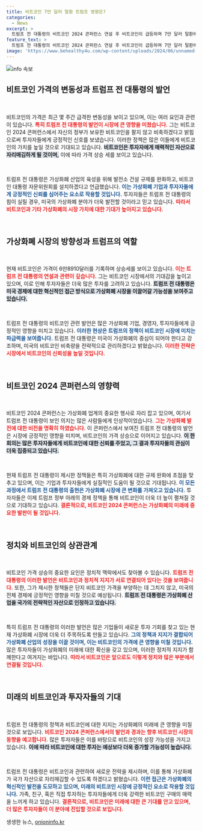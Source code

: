 ```yaml
---
title: 비트코인 7만 달러 탈환 트럼프 영향은?
categories:
  - News
excerpt: >
  트럼프 전 대통령의 비트코인 2024 콘퍼런스 연설 후 비트코인이 급등하며 7만 달러 탈환에 가까워졌다. 그는 당선 시 비트코인을 국가 자산으로 삼고, 이를 통해 미국을 가상화폐 슈퍼파워로 만들겠다고 강조했다. 투자자들의 기대감이 높아지며 시장이 술렁이고 있다.
feature_text: >
  트럼프 전 대통령의 비트코인 2024 콘퍼런스 연설 후 비트코인이 급등하며 7만 달러 탈환에 가까워졌다. 그는 당선 시 비트코인을 국가 자산으로 삼고, 이를 통해 미국을 가상화폐 슈퍼파워로 만들겠다고 강조했다. 투자자들의 기대감이 높아지며 시장이 술렁이고 있다.
image: 'https://www.behealthy4u.com/wp-content/uploads/2024/06/unnamed-file.png'
---
```


<p><img src="https://www.behealthy4u.com/wp-content/uploads/2024/06/unnamed-file.png" alt="info 속보" /></p>

<h2 data-ke-size="size26">비트코인 가격의 변동성과 트럼프 전 대통령의 발언</h2>

<p data-ke-size="size16">&nbsp;</p>

<p>비트코인의 가격은 최근 몇 주간 급격한 변동성을 보이고 있으며, 이는 여러 요인과 관련이 있습니다. <b><span style="color: #ee2323;">특히 트럼프 전 대통령의 발언이 시장에 큰 영향을 미쳤습니다.</span></b> 그는 비트코인 2024 콘퍼런스에서 자신의 정부가 보유한 비트코인을 팔지 않고 비축하겠다고 밝힘으로써 투자자들에게 긍정적인 신호를 보냈습니다. 이러한 정책은 많은 이들에게 비트코인의 가치를 높일 것으로 기대되고 있습니다. <b><span style="background-color: #21538527;">비트코인은 투자자에게 매력적인 자산으로 자리매김하게 될 것이며,</span></b> 이에 따라 가격 상승 세를 보이고 있습니다.</p>

<p data-ke-size="size16">&nbsp;</p>

<p>트럼프 전 대통령은 가상화폐 산업의 육성을 위해 발전소 건설 규제를 완화하고, 비트코인 대통령 자문위원회를 설치하겠다고 언급했습니다. <b><span style="color: #1a5490;">이는 가상화폐 기업과 투자자들에게 긍정적인 신뢰를 심어주는 요소로 작용할 것입니다.</span></b> 투자자들은 트럼프 전 대통령의 힘이 실릴 경우, 미국의 가상화폐 분야가 더욱 발전할 것이라고 믿고 있습니다. <b><span style="color: #ee2323;">따라서 비트코인과 기타 가상화폐의 시장 가치에 대한 기대가 높아지고 있습니다.</span></b></p>

<p data-ke-size="size16">&nbsp;</p>

<h2 data-ke-size="size26">가상화폐 시장의 방향성과 트럼프의 역할</h2>

<p data-ke-size="size16">&nbsp;</p>

<p>현재 비트코인은 가격이 6만8910달러를 기록하며 상승세를 보이고 있습니다. <b><span style="color: #ee2323;">이는 트럼프 전 대통령의 연설과 관련이 깊습니다.</span></b> 그는 비트코인 시장에서의 기대감을 높이고 있으며, 이로 인해 투자자들은 더욱 많은 투자를 고려하고 있습니다. <b><span style="background-color: #21538527;">트럼프 전 대통령은 미국 경제에 대한 혁신적인 접근 방식으로 가상화폐 시장을 이끌어갈 가능성을 보여주고 있습니다.</span></b></p>

<p data-ke-size="size16">&nbsp;</p>

<p>트럼프 전 대통령의 비트코인 관련 발언은 많은 가상화폐 기업, 경영자, 투자자들에게 긍정적인 영향을 미치고 있습니다. <b><span style="color: #1a5490;">이러한 현상은 트럼프의 정책이 비트코인 시장에 미치는 파급력을 보여줍니다.</span></b> 트럼프 전 대통령은 미국이 가상화폐의 중심이 되어야 한다고 강조하며, 미국의 비트코인 비축량을 전략적으로 관리하겠다고 밝혔습니다. <b><span style="color: #ee2323;">이러한 전략은 시장에서 비트코인의 신뢰성을 높일 것입니다.</span></b></p>

<p data-ke-size="size16">&nbsp;</p>

<h2 data-ke-size="size26">비트코인 2024 콘퍼런스의 영향력</h2>

<p data-ke-size="size16">&nbsp;</p>

<p>비트코인 2024 콘퍼런스는 가상화폐 업계의 중요한 행사로 자리 잡고 있으며, 여기서 트럼프 전 대통령이 보인 의지는 많은 사람들에게 인상적이었습니다. <b><span style="color: #ee2323;">그는 가상화폐 발전에 대한 비전을 명확히 하였습니다.</span></b> 이 콘퍼런스에서 보여진 트럼프 전 대통령의 발언은 시장에 긍정적인 영향을 미치며, 비트코인의 가격 상승으로 이어지고 있습니다. <b><span style="background-color: #21538527;">이 한 회의는 많은 투자자들에게 비트코인에 대한 신뢰를 주었고, 그 결과 투자자들의 관심이 더욱 집중되고 있습니다.</span></b></p>

<p data-ke-size="size16">&nbsp;</p>

<p>현재 트럼프 전 대통령이 제시한 정책들은 특히 가상화폐에 대한 규제 완화에 초점을 맞추고 있으며, 이는 기업과 투자자들에게 실질적인 도움이 될 것으로 기대됩니다. <b><span style="color: #1a5490;">이 모든 과정에서 트럼프 전 대통령의 출현은 가상화폐 시장에 큰 변화를 가져오고 있습니다.</span></b> 투자자들은 이제 트럼프 정부 아래의 경제 정책을 통해 비트코인이 더욱 더 높이 펼쳐질 것으로 기대하고 있습니다. <b><span style="color: #ee2323;">결론적으로, 비트코인 2024 콘퍼런스는 가상화폐의 미래에 중요한 발판이 될 것입니다.</span></b></p>

<p data-ke-size="size16">&nbsp;</p>

<h2 data-ke-size="size26">정치와 비트코인의 상관관계</h2>

<p data-ke-size="size16">&nbsp;</p>

<p>비트코인 가격 상승의 중요한 요인은 정치적 맥락에서도 찾아볼 수 있습니다. <b><span style="color: #ee2323;">트럼프 전 대통령의 이러한 발언은 비트코인과 정치적 지지가 서로 연결되어 있다는 것을 보여줍니다.</span></b> 또한, 그가 제시한 정책들은 단지 비트코인 가격을 부양하는 데 그치지 않고, 미국의 전체 경제에 긍정적인 영향을 미칠 것으로 예상됩니다. <b><span style="background-color: #21538527;">트럼프 전 대통령은 가상화폐 산업을 국가의 전략적인 자산으로 인정하고 있습니다.</span></b></p>

<p data-ke-size="size16">&nbsp;</p>

<p>특히 트럼프 전 대통령의 이러한 발언은 많은 기업들이 새로운 투자 기회를 찾고 있는 현재 가상화폐 시장에 더욱 더 주목하도록 만들고 있습니다. <b><span style="color: #1a5490;">그의 정책과 지지가 결합되어 가상화폐 산업의 성장을 이끌 것이며, 이는 비트코인의 가격에 큰 영향을 미칠 것입니다.</span></b> 많은 투자자들이 가상화폐의 미래에 대한 확신을 갖고 있으며, 이러한 정치적 지지가 함께한다고 여겨지는 바입니다. <b><span style="color: #ee2323;">따라서 비트코인은 앞으로도 이렇게 정치와 많은 부분에서 연결될 것입니다.</span></b></p>

<p data-ke-size="size16">&nbsp;</p>

<h2 data-ke-size="size26">미래의 비트코인과 투자자들의 기대</h2>

<p data-ke-size="size16">&nbsp;</p>

<p>트럼프 전 대통령의 정책과 비트코인에 대한 지지는 가상화폐의 미래에 큰 영향을 미칠 것으로 보입니다. <b><span style="color: #ee2323;">비트코인 2024 콘퍼런스에서의 발언과 경과는 향후 비트코인 시장의 동향을 예고합니다.</span></b> 많은 투자자들은 이를 바탕으로 비트코인의 성장 가능성을 가지고 있습니다. <b><span style="background-color: #21538527;">이에 따라 비트코인에 대한 투자는 예상보다 더욱 증가할 가능성이 높습니다.</span></b></p>

<p data-ke-size="size16">&nbsp;</p>

<p>트럼프 전 대통령은 비트코인과 관련하여 새로운 전략을 제시하며, 이를 통해 가상화폐가 국가 자산으로 자리매김할 수 있도록 하겠다고 밝혔습니다. <b><span style="color: #1a5490;">이런 접근은 가상화폐의 혁신적인 발전을 도모하고 있으며, 미래의 비트코인 시장에 긍정적인 요소로 작용할 것입니다.</span></b> 가족, 친구, 혹은 직접 투자하는 투자자들에게 더욱 강력한 비트코인 구매의 매력을 느끼게 하고 있습니다. <b><span style="color: #ee2323;">결론적으로, 비트코인은 미래에 대한 큰 기대를 안고 있으며, 더 많은 투자자들이 이 분야에 진입할 것으로 보입니다.</span></b></p>
생생한 뉴스, <a href="https://onioninfo.kr" rel="dofollow">onioninfo.kr</a>


